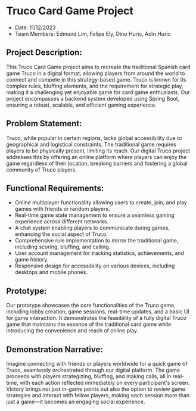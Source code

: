 # Truco Card Game Project

- Date: 11/12/2023
- Team Members: Edmund Lim, Felipe Ely, Dino Huric, Adin Huric

## Project Description:
This Truco Card Game project aims to recreate the traditional Spanish card game Truco in a digital format, allowing players from around the world to connect and compete in this strategy-based game. Truco is known for its complex rules, bluffing elements, and the requirement for strategic play, making it a challenging yet enjoyable game for card game enthusiasts. Our project encompasses a backend system developed using Spring Boot, ensuring a robust, scalable, and efficient gaming experience.

## Problem Statement:
Truco, while popular in certain regions, lacks global accessibility due to geographical and logistical constraints. The traditional game requires players to be physically present, limiting its reach. Our digital Truco project addresses this by offering an online platform where players can enjoy the game regardless of their location, breaking barriers and fostering a global community of Truco players.

## Functional Requirements:
- Online multiplayer functionality allowing users to create, join, and play games with friends or random players.
- Real-time game state management to ensure a seamless gaming experience across different networks.
- A chat system enabling players to communicate during games, enhancing the social aspect of Truco.
- Comprehensive rule implementation to mirror the traditional game, including scoring, bluffing, and calling.
- User account management for tracking statistics, achievements, and game history.
- Responsive design for accessibility on various devices, including desktops and mobile phones.

## Prototype:
Our prototype showcases the core functionalities of the Truco game, including lobby creation, game sessions, real-time updates, and a basic UI for game interaction. It demonstrates the feasibility of a fully digital Truco game that maintains the essence of the traditional card game while introducing the convenience and reach of online play.

## Demonstration Narrative:
Imagine connecting with friends or players worldwide for a quick game of Truco, seamlessly orchestrated through our digital platform. The game proceeds with players strategizing, bluffing, and making calls, all in real-time, with each action reflected immediately on every participant's screen. Victory brings not just in-game points but also the option to review game strategies and interact with fellow players, making each session more than just a game—it becomes an engaging social experience.
